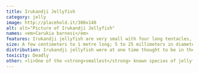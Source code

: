 ```yaml
---
title: Irukandji Jellyfish
category: jelly
image: http://placehold.it/300x140
alt: alt="Picture of Irukandji Jellyfish"
names: <em>Carukia barnesi</em>
features: Irukandji jellyfish are very small with four long tentacles, which range in length from just a few centimeters up to 1 metre (3.3 ft) in length. The stingers (nematocysts) are in clumps, appearing as rings of small red dots around the bell and along the tentacles.
size: A few centimeters to 1 metre long; 5 to 25 millimeters in diameter.
distribution: Irukandji jellyfish were at one time thought to be in the northern waters of Australia only. Since then, the species has been found in waters as far north as the British Isles, Japan, and the Florida coast of the United States.
toxicity: Deadly
other: <li>One of the <strong>smallest</strong> known species of jellyfish.</li><li>Irukandji has stingers not only on its tentacles but also on its bell. Although its venom does not kill as quickly as the box jellyfish, the Irukandji jellyfish is known as the <strong>most toxic jellyfish</strong> in the world.</li>
---
```

